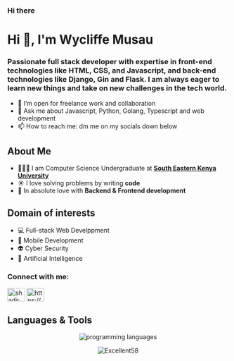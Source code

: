 ### Hi there 
<h1>Hi 👋, I'm Wycliffe Musau</h1>
<h3>Passionate full stack developer with expertise in
  front-end technologies  like HTML, CSS, and Javascript, and back-end technologies like Django, Gin and Flask. I am always eager to learn new things and take on new challenges in the tech world.
</h3>

- 🔭 I’m open for freelance work and collaboration
- 💬 Ask me about Javascript, Python, Golang, Typescript and web development
- 📫 How to reach me: dm me on my socials down below


<h2>About Me</h2>
  
- 👩🏻‍💻 I am Computer Science Undergraduate  at **[South Eastern Kenya University](https://seku.ac.ke)**
- ☀️ I love solving problems by writing **code**
- 🏃 In absolute love with **Backend & Frontend development**
    
<h2>Domain of interests</h2>
    
- 💻 Full-stack Web Develppment
- 📱 Mobile Development
- 👽 Cyber Security
- 🦾 Artificial Intelligence

<h3 align="left">Connect with me:</h3>
<p align="left">
  <a href="https://x.com/wycliffe_musau" target="blank"><img align="center" src="https://raw.githubusercontent.com/rahuldkjain/github-        profile-readme-generator/master/src/images/icons/Social/twitter.svg" alt="shadirmuhammedh" height="30" width="40" /></a>
  <a href="https://www.linkedin.com/in/wycliffe-musau-22a77b28a/" target="blank"><img align="center" src="https://raw.githubusercontent.com/rahuldkjain/github-profile-readme-generator/master/src/images/icons/Social/linked-in-alt.svg" alt="https://www.linkedin.com/in/muhammedhshadir/" height="30" width="40" />
  </a>
</p>
  
<h2>Languages & Tools</h2>
<p align="center">
  <img src="https://skillicons.dev/icons?i=html,css,js,ts,py,go,react,nextjs,tailwind,django,flask,mysql,postgres,sqlite,mongodb,redis,vscode,github,git" alt="programming languages" />
</p> 
    

<p align="center"> <img src="https://komarev.com/ghpvc/?username=Excellent58&label=Profile%20views&color=0ea5e9&style=flat" alt="Excellent58" /> </p>
<!--
**Excellent58/Excellent58** is a ✨ _special_ ✨ repository because its `README.md` (this file) appears on your GitHub profile.

Here are some ideas to get you started:

- 🔭 I’m currently working on ...
- 🌱 I’m currently learning ...
- 👯 I’m looking to collaborate on ...
- 🤔 I’m looking for help with ...
- 💬 Ask me about ...
- 📫 How to reach me: ...
- 😄 Pronouns: ...
- ⚡ Fun fact: ...
-->
